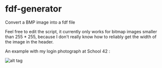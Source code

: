# fdf-generator
Convert a BMP image into a fdf file

Feel free to edit the script, it currently only works for bitmap images smaller than 255 * 255, because I don't really know how to reliably get the width of the image in the header.

An example with my login photograph at School 42 : 

![alt tag](http://s29.postimg.org/g7mtby7iv/Screen_Shot_2015_12_16_at_1_38_47_AM.png)
